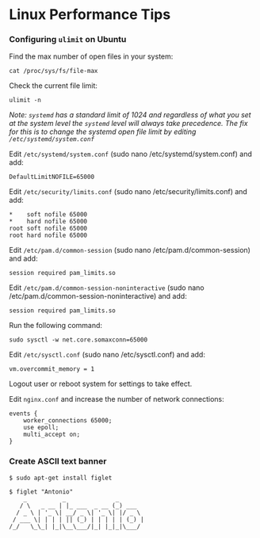 # Linux Performance Tips

### Configuring ```ulimit``` on Ubuntu

Find the max number of open files in your system:

```
cat /proc/sys/fs/file-max
```

Check the current file limit:

```
ulimit -n
```

*Note: ```systemd``` has a standard limit of 1024 and regardless of what you set at the system level the ```systemd``` level will always take precedence. The fix for this is to change the systemd open file limit by editing ```/etc/systemd/system.conf```*


Edit ```/etc/systemd/system.conf``` (sudo nano /etc/systemd/system.conf) and add:

```
DefaultLimitNOFILE=65000
```

Edit ```/etc/security/limits.conf``` (sudo nano /etc/security/limits.conf) and add:

```
*    soft nofile 65000
*    hard nofile 65000
root soft nofile 65000
root hard nofile 65000
```

Edit ```/etc/pam.d/common-session``` (sudo nano /etc/pam.d/common-session) and add:

```
session required pam_limits.so
```

Edit ```/etc/pam.d/common-session-noninteractive``` (sudo nano /etc/pam.d/common-session-noninteractive) and add:

```
session required pam_limits.so
```

Run the following command:

```
sudo sysctl -w net.core.somaxconn=65000
```

Edit ```/etc/sysctl.conf``` (sudo nano /etc/sysctl.conf) and add:

```
vm.overcommit_memory = 1
```

Logout user or reboot system for settings to take effect.

Edit ```nginx.conf``` and increase the number of network connections:

```
events {
    worker_connections 65000;
    use epoll;
    multi_accept on;
}
```

### Create ASCII text banner

```
$ sudo apt-get install figlet
```

```
$ figlet "Antonio"
    _          _              _
   / \   _ __ | |_ ___  _ __ (_) ___
  / _ \ | '_ \| __/ _ \| '_ \| |/ _ \
 / ___ \| | | | || (_) | | | | | (_) |
/_/   \_\_| |_|\__\___/|_| |_|_|\___/
```

